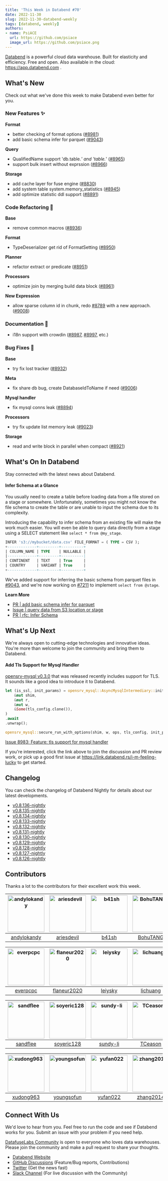 ```yaml
---
title: 'This Week in Databend #70'
date: 2022-11-30
slug: 2022-11-30-databend-weekly
tags: [databend, weekly]
authors:
- name: PsiACE
  url: https://github.com/psiace
  image_url: https://github.com/psiace.png
---
```


[Databend](https://github.com/datafuselabs/databend) is a powerful cloud data warehouse. Built for elasticity and efficiency. Free and open. Also available in the cloud: <https://app.databend.com> .

## What's New

Check out what we've done this week to make Databend even better for you.

### New Features :sparkles:

**Format**

- better checking of format options ([#8981](https://github.com/datafuselabs/databend/pull/8981))
- add basic schema infer for parquet ([#9043](https://github.com/datafuselabs/databend/pull/9043))

**Query**

- QualifiedName support 'db.table.*' and 'table.*' ([#8965](https://github.com/datafuselabs/databend/pull/8965))
- support bulk insert without exprssion ([#8966](https://github.com/datafuselabs/databend/pull/8966))

**Storage**

- add cache layer for fuse engine ([#8830](https://github.com/datafuselabs/databend/pull/8830))
- add system table system.memory_statistics ([#8945](https://github.com/datafuselabs/databend/pull/8945))
- add optimize statistic ddl support ([#8891](https://github.com/datafuselabs/databend/pull/8891))

### Code Refactoring :tada:

**Base**

- remove common macros ([#8936](https://github.com/datafuselabs/databend/pull/8936))

**Format**

- TypeDeserializer get rid of FormatSetting ([#8950](https://github.com/datafuselabs/databend/pull/8950))

**Planner**

- refactor extract or predicate ([#8951](https://github.com/datafuselabs/databend/pull/8951))

**Processors**

- optimize join by merging build data block ([#8961](https://github.com/datafuselabs/databend/pull/8961))

**New Expression**

- allow sparse column id in chunk, redo [#8789](https://github.com/datafuselabs/databend/pull/8789) with a new approach. ([#9008](https://github.com/datafuselabs/databend/pull/9008))

### Documentation :notebook_with_decorative_cover:

- i18n support with crowdin ([#8987](https://github.com/datafuselabs/databend/pull/8987), [#8997](https://github.com/datafuselabs/databend/pull/8997), etc.)

### Bug Fixes :wrench:

**Base**

- try fix lost tracker ([#8932](https://github.com/datafuselabs/databend/pull/8932))

**Meta**

- fix share db bug, create DatabaseIdToName if need ([#9006](https://github.com/datafuselabs/databend/pull/9006))

**Mysql handler**

- fix mysql conns leak ([#8894](https://github.com/datafuselabs/databend/pull/8894))

**Processors**

- try fix update list memory leak ([#9023](https://github.com/datafuselabs/databend/pull/9023))

**Storage**

- read and write block in parallel when compact ([#8921](https://github.com/datafuselabs/databend/pull/8921))

## What's On In Databend

Stay connected with the latest news about Databend.

#### Infer Schema at a Glance

You usually need to create a table before loading data from a file stored on a stage or somewhere. Unfortunately, sometimes you might not know the file schema to create the table or are unable to input the schema due to its complexity. 

Introducing the capability to infer schema from an existing file will make the work much easier. You will even be able to query data directly from a stage using a SELECT statement like `select * from @my_stage`.

```sql
INFER 's3://mybucket/data.csv' FILE_FORMAT = ( TYPE = CSV );
+-------------+---------+----------+
| COLUMN_NAME | TYPE    | NULLABLE |
|-------------+---------+----------|
| CONTINENT   | TEXT    | True     |
| COUNTRY     | VARIANT | True     |
+-------------+---------+----------+
```

We've added support for inferring the basic schema from parquet files in [#9043](https://github.com/datafuselabs/databend/pull/9043), and we're now working on [#7211](https://github.com/datafuselabs/databend/issues/7211) to implement `select from @stage`.

**Learn More**

- [PR | add basic schema infer for parquet](https://github.com/datafuselabs/databend/pull/9043)
- [Issue | query data from S3 location or stage](https://github.com/datafuselabs/databend/pull/7211)
- [PR | rfc: Infer Schema](https://github.com/datafuselabs/databend/pull/8645)

## What's Up Next

We're always open to cutting-edge technologies and innovative ideas. You're more than welcome to join the community and bring them to Databend.

#### Add Tls Support for Mysql Handler

[opensrv-mysql v0.3.0](https://github.com/datafuselabs/opensrv/discussions/35) that was released recently includes support for TLS. It sounds like a good idea to introduce it to Databend.

```rust
let (is_ssl, init_params) = opensrv_mysql::AsyncMysqlIntermediary::init_before_ssl(
    &mut shim,
    &mut r,
    &mut w,
    &Some(tls_config.clone()),
)
.await
.unwrap();

opensrv_mysql::secure_run_with_options(shim, w, ops, tls_config, init_params).await
```

[Issue 8983: Feature: tls support for mysql handler](https://github.com/datafuselabs/databend/issues/8983)

If you're interested, click the link above to join the discussion and PR review work, or pick up a good first issue at <https://link.databend.rs/i-m-feeling-lucky> to get started.

## Changelog

You can check the changelog of Databend Nightly for details about our latest developments.

- [v0.8.136-nightly](https://github.com/datafuselabs/databend/releases/tag/v0.8.136-nightly)
- [v0.8.135-nightly](https://github.com/datafuselabs/databend/releases/tag/v0.8.135-nightly)
- [v0.8.134-nightly](https://github.com/datafuselabs/databend/releases/tag/v0.8.134-nightly)
- [v0.8.133-nightly](https://github.com/datafuselabs/databend/releases/tag/v0.8.133-nightly)
- [v0.8.132-nightly](https://github.com/datafuselabs/databend/releases/tag/v0.8.132-nightly)
- [v0.8.131-nightly](https://github.com/datafuselabs/databend/releases/tag/v0.8.131-nightly)
- [v0.8.130-nightly](https://github.com/datafuselabs/databend/releases/tag/v0.8.130-nightly)
- [v0.8.129-nightly](https://github.com/datafuselabs/databend/releases/tag/v0.8.129-nightly)
- [v0.8.128-nightly](https://github.com/datafuselabs/databend/releases/tag/v0.8.128-nightly)
- [v0.8.127-nightly](https://github.com/datafuselabs/databend/releases/tag/v0.8.127-nightly)
- [v0.8.126-nightly](https://github.com/datafuselabs/databend/releases/tag/v0.8.126-nightly)

## Contributors

Thanks a lot to the contributors for their excellent work this week.

[<img alt="andylokandy" src="https://avatars.githubusercontent.com/u/9637710?v=4&s=117" width="117" />](https://github.com/andylokandy) |[<img alt="ariesdevil" src="https://avatars.githubusercontent.com/u/7812909?v=4&s=117" width="117" />](https://github.com/ariesdevil) |[<img alt="b41sh" src="https://avatars.githubusercontent.com/u/1070352?v=4&s=117" width="117" />](https://github.com/b41sh) |[<img alt="BohuTANG" src="https://avatars.githubusercontent.com/u/172204?v=4&s=117" width="117" />](https://github.com/BohuTANG) |[<img alt="dantengsky" src="https://avatars.githubusercontent.com/u/22081156?v=4&s=117" width="117" />](https://github.com/dantengsky) |[<img alt="drmingdrmer" src="https://avatars.githubusercontent.com/u/44069?v=4&s=117" width="117" />](https://github.com/drmingdrmer) |
:---: |:---: |:---: |:---: |:---: |:---: |
[andylokandy](https://github.com/andylokandy) |[ariesdevil](https://github.com/ariesdevil) |[b41sh](https://github.com/b41sh) |[BohuTANG](https://github.com/BohuTANG) |[dantengsky](https://github.com/dantengsky) |[drmingdrmer](https://github.com/drmingdrmer) |

[<img alt="everpcpc" src="https://avatars.githubusercontent.com/u/1808802?v=4&s=117" width="117" />](https://github.com/everpcpc) |[<img alt="flaneur2020" src="https://avatars.githubusercontent.com/u/129800?v=4&s=117" width="117" />](https://github.com/flaneur2020) |[<img alt="leiysky" src="https://avatars.githubusercontent.com/u/22445410?v=4&s=117" width="117" />](https://github.com/leiysky) |[<img alt="lichuang" src="https://avatars.githubusercontent.com/u/1998569?v=4&s=117" width="117" />](https://github.com/lichuang) |[<img alt="mergify[bot]" src="https://avatars.githubusercontent.com/in/10562?v=4&s=117" width="117" />](https://github.com/apps/mergify) |[<img alt="PsiACE" src="https://avatars.githubusercontent.com/u/36896360?v=4&s=117" width="117" />](https://github.com/PsiACE) |
:---: |:---: |:---: |:---: |:---: |:---: |
[everpcpc](https://github.com/everpcpc) |[flaneur2020](https://github.com/flaneur2020) |[leiysky](https://github.com/leiysky) |[lichuang](https://github.com/lichuang) |[mergify[bot]](https://github.com/apps/mergify) |[PsiACE](https://github.com/PsiACE) |

[<img alt="sandflee" src="https://avatars.githubusercontent.com/u/5102100?v=4&s=117" width="117" />](https://github.com/sandflee) |[<img alt="soyeric128" src="https://avatars.githubusercontent.com/u/106025534?v=4&s=117" width="117" />](https://github.com/soyeric128) |[<img alt="sundy-li" src="https://avatars.githubusercontent.com/u/3325189?v=4&s=117" width="117" />](https://github.com/sundy-li) |[<img alt="TCeason" src="https://avatars.githubusercontent.com/u/33082201?v=4&s=117" width="117" />](https://github.com/TCeason) |[<img alt="TracyZYJ" src="https://avatars.githubusercontent.com/u/37072511?v=4&s=117" width="117" />](https://github.com/TracyZYJ) |[<img alt="Xuanwo" src="https://avatars.githubusercontent.com/u/5351546?v=4&s=117" width="117" />](https://github.com/Xuanwo) |
:---: |:---: |:---: |:---: |:---: |:---: |
[sandflee](https://github.com/sandflee) |[soyeric128](https://github.com/soyeric128) |[sundy-li](https://github.com/sundy-li) |[TCeason](https://github.com/TCeason) |[TracyZYJ](https://github.com/TracyZYJ) |[Xuanwo](https://github.com/Xuanwo) |

[<img alt="xudong963" src="https://avatars.githubusercontent.com/u/41979257?v=4&s=117" width="117" />](https://github.com/xudong963) |[<img alt="youngsofun" src="https://avatars.githubusercontent.com/u/5782159?v=4&s=117" width="117" />](https://github.com/youngsofun) |[<img alt="yufan022" src="https://avatars.githubusercontent.com/u/30121694?v=4&s=117" width="117" />](https://github.com/yufan022) |[<img alt="zhang2014" src="https://avatars.githubusercontent.com/u/8087042?v=4&s=117" width="117" />](https://github.com/zhang2014) |[<img alt="zhyass" src="https://avatars.githubusercontent.com/u/34016424?v=4&s=117" width="117" />](https://github.com/zhyass) |
:---: |:---: |:---: |:---: |:---: |
[xudong963](https://github.com/xudong963) |[youngsofun](https://github.com/youngsofun) |[yufan022](https://github.com/yufan022) |[zhang2014](https://github.com/zhang2014) |[zhyass](https://github.com/zhyass) |

## Connect With Us

We'd love to hear from you. Feel free to run the code and see if Databend works for you. Submit an issue with your problem if you need help.

[DatafuseLabs Community](https://github.com/datafuselabs/) is open to everyone who loves data warehouses. Please join the community and make a pull request to share your thoughts.

- [Databend Website](https://databend.rs)
- [GitHub Discussions](https://github.com/datafuselabs/databend/discussions) (Feature/Bug reports, Contributions)
- [Twitter](https://twitter.com/Datafuse_Labs) (Get the news fast)
- [Slack Channel](https://link.databend.rs/join-slack) (For live discussion with the Community)

